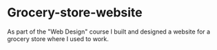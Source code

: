 # Grocery-store-website
As part of the "Web Design" course I built and designed a website for a grocery store where I used to work.
